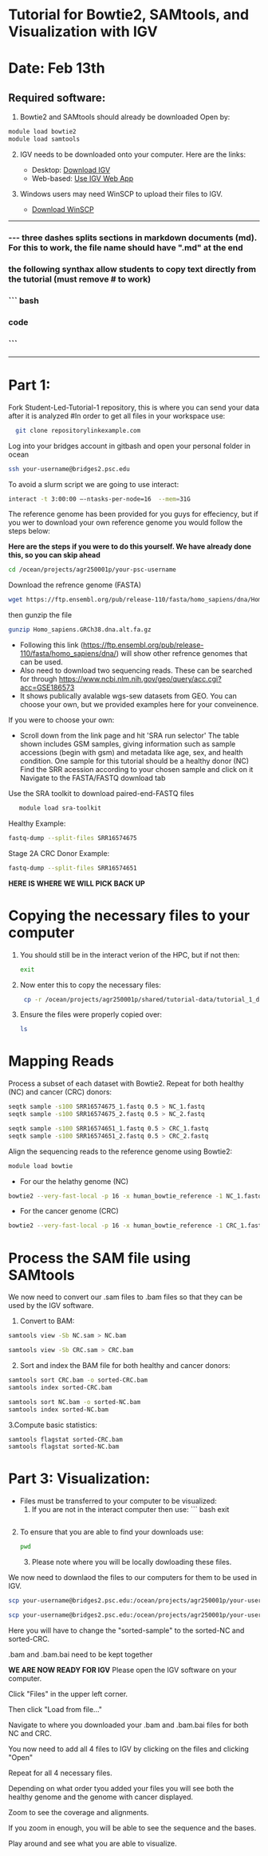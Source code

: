 # Tutorial for Bowtie2, SAMtools, and Visualization with IGV 
# Date: Feb 13th

## Required software: 
1. Bowtie2 and SAMtools should already be downloaded
Open by:

``` bash
module load bowtie2 
module load samtools
```

2. IGV needs to be downloaded onto your computer. Here are the links:
   - Desktop: [Download IGV](https://software.broadinstitute.org/software/igv/download)
   - Web-based: [Use IGV Web App](https://igv.org/app/)

3. Windows users may need WinSCP to upload their files to IGV.
   - [Download WinSCP](https://winscp.net/eng/index.php) 

---

### --- three dashes splits sections in markdown documents (md). For this to work, the file name should have ".md" at the end

### the following synthax allow students to copy text directly from the tutorial (must remove # to work)
### ``` bash
### code
### ```
---
# Part 1:
Fork Student-Led-Tutorial-1 repository, this is where you can send your data after it is analyzed
#In order to get all files in your workspace use:
``` bash
  git clone repositorylinkexample.com
```
Log into your bridges account in gitbash and open your personal folder in ocean
``` bash
ssh your-username@bridges2.psc.edu
```
To avoid a slurm script we are going to use interact:
``` bash
interact -t 3:00:00 –-ntasks-per-node=16  --mem=31G
```
The reference genome has been provided for you guys for effeciency, but if you wer to download your own reference genome you would follow the steps below:

**Here are the steps if you were to do this yourself. We have already done this, so you can skip ahead**
``` bash
cd /ocean/projects/agr250001p/your-psc-username
```
Download the refrence genome (FASTA)
``` bash
wget https://ftp.ensembl.org/pub/release-110/fasta/homo_sapiens/dna/Homo_sapiens.GRCh38.dna.alt.fa.gz
```
then gunzip the file
``` bash
gunzip Homo_sapiens.GRCh38.dna.alt.fa.gz
```
   - Following this link (https://ftp.ensembl.org/pub/release-110/fasta/homo_sapiens/dna/) will show other refrence genomes that can be used.
   - Also need to download two sequencing reads. These can be searched for through https://www.ncbi.nlm.nih.gov/geo/query/acc.cgi?acc=GSE186573
   - It shows publically avalable wgs-sew datasets from GEO.
You can choose your own, but we provided examples here for your conveinence.

If you were to choose your own:
- Scroll down from the link page and hit 'SRA run selector'
   The table shown includes GSM samples, giving information such as sample accessions (begin with gsm) and metadata like age, sex, and health condition.
   One sample for this tutorial should be a healthy donor (NC)
  Find the SRR acession according to your chosen sample and click on it
   Navigate to the FASTA/FASTQ download tab

Use the SRA toolkit to download paired-end-FASTQ files
``` bash
   module load sra-toolkit
```
Healthy Example:
``` bash
fastq-dump --split-files SRR16574675
```
Stage 2A CRC Donor Example:
``` bash
fastq-dump --split-files SRR16574651
```

**HERE IS WHERE WE WILL PICK BACK UP**

# Copying the necessary files to your computer 
1. You should still be in the interact verion of the HPC, but if not then:
   ``` bash
   exit
   ``` 
2. Now enter this to copy the necessary files:
   ``` bash
    cp -r /ocean/projects/agr250001p/shared/tutorial-data/tutorial_1_data/ .
    ```
3. Ensure the files were properly copied over:
   ``` bash
   ls
   ```
   

# Mapping Reads

  Process a subset of each dataset with Bowtie2. Repeat for both healthy (NC) and cancer (CRC) donors:
``` bash
seqtk sample -s100 SRR16574675_1.fastq 0.5 > NC_1.fastq
seqtk sample -s100 SRR16574675_2.fastq 0.5 > NC_2.fastq
```
``` bash
seqtk sample -s100 SRR16574651_1.fastq 0.5 > CRC_1.fastq
seqtk sample -s100 SRR16574651_2.fastq 0.5 > CRC_2.fastq
```

 Align the sequencing reads to the reference genome using Bowtie2:
``` bash
module load bowtie
``` 
 
- For our the helathy genome (NC)
``` bash
bowtie2 --very-fast-local -p 16 -x human_bowtie_reference -1 NC_1.fastq -2 NC_2.fastq -S NC.sam
```
- For the cancer genome (CRC)
``` bash
bowtie2 --very-fast-local -p 16 -x human_bowtie_reference -1 CRC_1.fastq -2 CRC_2.fastq -S CRC.sam
```
  
# Process the SAM file using SAMtools
We now need to convert our .sam files to .bam files so that they can be used by the IGV software.

1. Convert to BAM:
``` bash
samtools view -Sb NC.sam > NC.bam
```
``` bash
samtools view -Sb CRC.sam > CRC.bam
```
2. Sort and index the BAM file for both healthy and cancer donors:
``` bash
samtools sort CRC.bam -o sorted-CRC.bam
samtools index sorted-CRC.bam
```
``` bash
samtools sort NC.bam -o sorted-NC.bam
samtools index sorted-NC.bam
``` 
3.Compute basic statistics:
``` bash
samtools flagstat sorted-CRC.bam
samtools flagstat sorted-NC.bam
``` 
# Part 3: Visualization:
- Files must be transferred to your computer to be visualized:
     1. If you are not in the interact computer then use:
      ``` bash
        exit
        ```
2. To ensure that you are able to find your downloads use:
   ``` bash
   pwd
   ```
   3. Please note where you will be locally dowloading these files.

 We now need to downlaod the files to our computers for them to be used in IGV.
 ``` bash
scp your-username@bridges2.psc.edu:/ocean/projects/agr250001p/your-username/sorted-sample.bam .
``` 
``` bash
scp your-username@bridges2.psc.edu:/ocean/projects/agr250001p/your-username/sorted-sample.bam.bai .
```
Here you will have to change the "sorted-sample" to the sorted-NC and sorted-CRC.

.bam and .bam.bai need to be kept together

**WE ARE NOW READY FOR IGV**
Please open the IGV software on your computer. 

Click "Files" in the upper left corner. 

Then click "Load from file..."

Navigate to where you downloaded your .bam and .bam.bai files for both NC and CRC.

You now need to add all 4 files to IGV by clicking on the files and clicking "Open"

Repeat for all 4 necessary files.

Depending on what order tyou added your files you will see both the healthy genome and the genome with cancer displayed. 

Zoom to see the coverage and alignments. 

If you zoom in enough, you will be able to see the sequence and the bases. 

Play around and see what you are able to visualize. 
